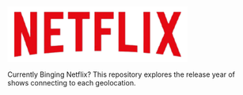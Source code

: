 ![image](https://github.com/SheikhMaleeha/Netflix/blob/main/Netflix%20Logo.png)

Currently Binging Netflix? This repository explores the release year of shows connecting to each geolocation.




<!-- <p align="center">
  <img src="Visualization Snippets/Medications taken.png" alt="Medication Usage" width="45%" />
  &nbsp; &nbsp;
  <img src="Visualization Snippets/covid recurrence.png" alt="Multiple COVID Cases" width="45%" />
</p>
-->
